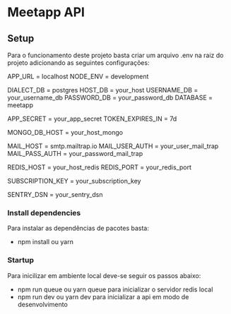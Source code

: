# Meetapp API

## Setup

Para o funcionamento deste projeto basta criar um arquivo .env na raiz do projeto
adicionando as seguintes configurações:

APP_URL = localhost
NODE_ENV = development

DIALECT_DB = postgres
HOST_DB = your_host
USERNAME_DB = your_username_db
PASSWORD_DB = your_password_db
DATABASE = meetapp

APP_SECRET = your_app_secret
TOKEN_EXPIRES_IN = 7d

MONGO_DB_HOST = your_host_mongo

MAIL_HOST = smtp.mailtrap.io
MAIL_USER_AUTH = your_user_mail_trap
MAIL_PASS_AUTH = your_password_mail_trap

REDIS_HOST = your_host_redis
REDIS_PORT = your_redis_port

SUBSCRIPTION_KEY = your_subscription_key

SENTRY_DSN = your_sentry_dsn

### Install dependencies

Para instalar as dependências de pacotes basta:

- npm install ou yarn

### Startup

Para inicilizar em ambiente local deve-se seguir os passos abaixo:

- npm run queue ou yarn queue para inicializar o servidor redis local
- npm run dev ou yarn dev para inicializar a api em modo de desenvolvimento
